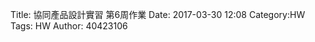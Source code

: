 Title: 協同產品設計實習 第6周作業
Date: 2017-03-30 12:08
Category:HW
Tags: HW
Author: 40423106 



<!-- PELICAN_END_SUMMARY -->


#

